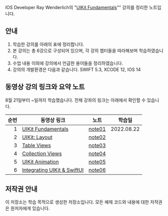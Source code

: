 IOS Developer Ray Wenderlich의 "[UIKit Fundamentals](https://www.raywenderlich.com/16124941-uikit-fundamentals)"" 강의를 정리한 노트입니다. 

## 안내

1. 학습한 강의를 아래의 표에 정리합니다.
2. 본 강의는 총 6강으로 구성되어 있으며, 각 강의 챕터들을 따라해보며 학습하였습니다.
3. 수업 내용 이외에 강의에서 언급한 용어들을 정리하였습니다. 
4. 강의의 개발환경은 다음과 같습니다. 
   SWIFT 5.3, XCODE 12, IOS 14

## 동영상 강의 링크와 요약 노트

8월 21일부터 ~일까지 학습했습니다. 전체 강좌의 링크는 아래에서 확인할 수 있습니다.

| 순번 | 동영상 링크                         | 노트        | 학습일        |
| -: | --------------------------------- | ----------- | ----------- |
|  1 | [UIKit Fundamentals](https://www.raywenderlich.com/16124941-uikit-fundamentals/lessons/1)                    | [note01]() | 2022.08.22 |
|  2 | [UIKit: Layout]()                            | [note02]() |  |
|  3 | [Table Views]()                           | [note03]() | |
|  4 | [Collection Views]()                           | [note04]() | |
|  5 | [UIKit Animation]()                        | [note05]() | |
|  6 | [Integrating UIKit & SwiftUI]()            | [note06]() | |

## 저작권 안내
이 저장소는 학습 목적으로 생성한 저장소입니다. 모든 예제 코드와 내용에 대한 저작권은 원저자에게 있습니다.
